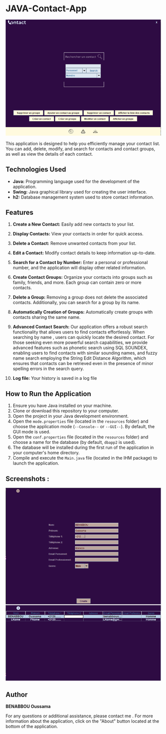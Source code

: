 # JAVA-Contact-App
![Contact Management Application](Assets/App.png)

This application is designed to help you efficiently manage your contact list. You can add, delete, modify, and search for contacts and contact groups, as well as view the details of each contact.

## Technologies Used

- **Java:** Programming language used for the development of the application.
- **Swing:** Java graphical library used for creating the user interface.
- **h2:** Database management system used to store contact information.

## Features

1. **Create a New Contact:** Easily add new contacts to your list.

2. **Display Contacts:** View your contacts in order for quick access.

3. **Delete a Contact:** Remove unwanted contacts from your list.

4. **Edit a Contact:** Modify contact details to keep information up-to-date.

5. **Search for a Contact by Number:** Enter a personal or professional number, and the application will display other related information.

6. **Create Contact Groups:** Organize your contacts into groups such as family, friends, and more. Each group can contain zero or more contacts.

7. **Delete a Group:** Removing a group does not delete the associated contacts. Additionally, you can search for a group by its name.

8. **Automatically Creation of Groups:** Automatically create groups with contacts sharing the same name.

9. **Advanced Contact Search:** Our application offers a robust search functionality that allows users to find contacts effortlessly. When searching by name , users can quickly locate the desired contact. For those seeking even more powerful search capabilities, we provide advanced features such as phonetic search using SQL SOUNDEX, enabling users to find contacts with similar sounding names, and fuzzy name search employing the String Edit Distance Algorithm, which ensures that contacts can be retrieved even in the presence of minor spelling errors in the search query.
10. **Log file:** Your history is saved in a log file

## How to Run the Application

1. Ensure you have Java installed on your machine.
2. Clone or download this repository to your computer.
3. Open the project in your Java development environment.
4. Open the `mode.properties` file (located in the `resources` folder) and choose the application mode (`--Console--` or `--GUI--`). By default, the GUI mode is used.
5. Open the `conf.properties` file (located in the `resources` folder) and choose a name for the database (by default, `dbapp2` is used).
6. The database will be installed during the first run of the application in your computer's home directory.
7. Compile and execute the `Main.java` file (located in the IHM package) to launch the application.

## Screenshots : 
![Create contact](Assets/Createcontact.png)
![List contacts](Assets/ContactsList.png)

## Author

**BENABBOU Oussama**

For any questions or additional assistance, please contact me .
For more information about the application, click on the "About" button located at the bottom of the application.

